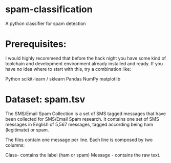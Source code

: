# spam-classification
A python classifier for spam detection 

<h1> Prerequisites: </h1>
I would highly recommend that before the hack night you have some kind of toolchain and development environment already installed and ready. If you have no idea where to start with this, try a combination like:

Python
scikit-learn / sklearn
Pandas
NumPy
matplotlib

<h1> Dataset: spam.tsv </h1>
The SMS/Email Spam Collection is a set of SMS tagged messages that have been collected for SMS/Email Spam research. It contains one set of SMS messages in English of 5,567 messages, tagged according being ham (legitimate) or spam.

The files contain one message per line. Each line is composed by two columns:

Class- contains the label (ham or spam)
Message - contains the raw text.
